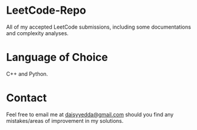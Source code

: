 # LeetCode-Repo
All of my accepted LeetCode submissions, including some documentations and complexity analyses.

# Language of Choice
C++ and Python.

# Contact
Feel free to email me at daisyyedda@gmail.com should you find any mistakes/areas of improvement in my solutions.
